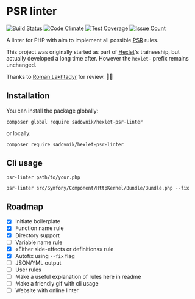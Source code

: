 # PSR linter
[![Build Status](https://travis-ci.org/sadovnik/hexlet-psr-linter.svg?branch=master)](https://travis-ci.org/sadovnik/hexlet-psr-linter)
[![Code Climate](https://codeclimate.com/github/sadovnik/hexlet-psr-linter/badges/gpa.svg)](https://codeclimate.com/github/sadovnik/hexlet-psr-linter)
[![Test Coverage](https://codeclimate.com/github/sadovnik/hexlet-psr-linter/badges/coverage.svg)](https://codeclimate.com/github/sadovnik/hexlet-psr-linter/coverage)
[![Issue Count](https://codeclimate.com/github/sadovnik/hexlet-psr-linter/badges/issue_count.svg)](https://codeclimate.com/github/sadovnik/hexlet-psr-linter)

A linter for PHP with aim to implement all possible [PSR](http://www.php-fig.org/psr/) rules.

This project was originally started as part of [Hexlet](https://hexlet.io)'s traineeship, but actually developed a long time after. However the `hexlet-` prefix remains unchanged.

Thanks to [Roman Lakhtadyr](https://github.com/pldin601) for review. 🙏🏻

## Installation
You can install the package globally:
```
composer global require sadovnik/hexlet-psr-linter
```
or locally:
```
composer require sadovnik/hexlet-psr-linter
```

## Cli usage
`psr-linter path/to/your.php`

`psr-linter src/Symfony/Component/HttpKernel/Bundle/Bundle.php --fix`

## Roadmap
- [x] Initiate boilerplate
- [x] Function name rule
- [x] Directory support
- [ ] Variable name rule
- [x] «Either side-effects or definitions» rule
- [x] Autofix using `--fix` flag
- [ ] JSON/YML output
- [ ] User rules
- [ ] Make a useful explanation of rules here in readme
- [ ] Make a friendly gif with cli usage
- [ ] Website with online linter
